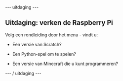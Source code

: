 \--- uitdaging \---

## Uitdaging: verken de Raspberry Pi

Volg een rondleiding door het menu - vindt u:

+ Een versie van Scratch?

+ Een Python-spel om te spelen?

+ Een versie van Minecraft die u kunt programmeren?

\--- / uitdaging \---